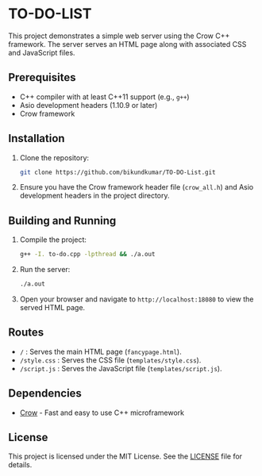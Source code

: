 # TO-DO-LIST

This project demonstrates a simple web server using the Crow C++ framework. The server serves an HTML page along with associated CSS and JavaScript files.

## Prerequisites

- C++ compiler with at least C++11 support (e.g., `g++`)
- Asio development headers (1.10.9 or later)
- Crow framework

## Installation

1. Clone the repository:
    ```bash
    git clone https://github.com/bikundkumar/TO-DO-List.git
    ```
2. Ensure you have the Crow framework header file (`crow_all.h`) and Asio development headers in the project directory.

## Building and Running

1. Compile the project:
    ```bash
    g++ -I. to-do.cpp -lpthread && ./a.out
    ```

2. Run the server:
    ```bash
    ./a.out
    ```

3. Open your browser and navigate to `http://localhost:18080` to view the served HTML page.

## Routes

- `/` : Serves the main HTML page (`fancypage.html`).
- `/style.css` : Serves the CSS file (`templates/style.css`).
- `/script.js` : Serves the JavaScript file (`templates/script.js`).

## Dependencies

- [Crow](https://github.com/CrowCpp/Crow) - Fast and easy to use C++ microframework

## License

This project is licensed under the MIT License. See the [LICENSE](LICENSE) file for details.
